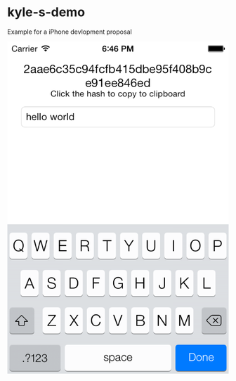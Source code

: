 kyle-s-demo
===========

Example for a iPhone devlopment proposal

![screenshot](https://github.com/kylelk/kyle-s-demo/raw/master/iOS%20Simulator%20Screen%20shot%20Jan%205,%202014,%206.46.14%20PM.png)
